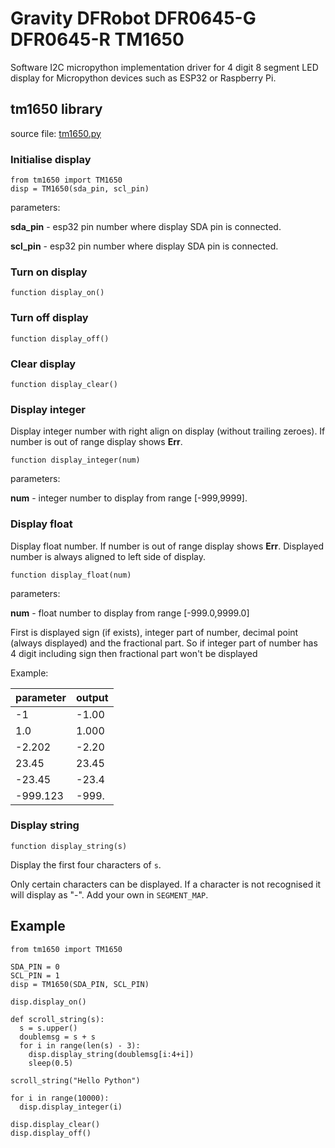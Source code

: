 # Gravity DFRobot DFR0645-G DFR0645-R TM1650
Software I2C micropython implementation driver for 4 digit 8 segment LED display for Micropython devices such as ESP32 or Raspberry Pi.

## tm1650 library

source file: [tm1650.py](./tm1650.py)


### Initialise display

```
from tm1650 import TM1650
disp = TM1650(sda_pin, scl_pin)
```
parameters:

**sda_pin** - esp32 pin number where display SDA pin is connected.

**scl_pin** - esp32 pin number where display SDA pin is connected.


### Turn on display

```
function display_on()
```

### Turn off display

```
function display_off()
```

### Clear display

```
function display_clear()
```

### Display integer

Display integer number with right align on display (without trailing zeroes). If number is out of range display shows **Err**.
```
function display_integer(num)
```

parameters:

**num** - integer number to display from range [-999,9999].


### Display float

Display float number.  If number is out of range display shows **Err**. Displayed number is always aligned to left side of display.
```
function display_float(num)
```

parameters:

**num** - float number to display from range [-999.0,9999.0]


First is displayed sign (if exists), integer part of number, decimal point (always displayed) and the fractional part.
So if integer part of number has 4 digit including sign then fractional part won't be displayed

Example:

| parameter  | output  |
|------------|---------|
| -1         | -1.00   |
| 1.0        | 1.000   |
| -2.202     | -2.20   |
| 23.45      | 23.45   |
| -23.45     | -23.4   |
| -999.123   | -999.   |

### Display string

```
function display_string(s)
```

Display the first four characters of `s`.

Only certain characters can be displayed. If a character is not recognised it will display as "-". Add your own in `SEGMENT_MAP`.

## Example

```
from tm1650 import TM1650

SDA_PIN = 0
SCL_PIN = 1
disp = TM1650(SDA_PIN, SCL_PIN)

disp.display_on()

def scroll_string(s):
  s = s.upper()
  doublemsg = s + s
  for i in range(len(s) - 3):
    disp.display_string(doublemsg[i:4+i])
    sleep(0.5)

scroll_string("Hello Python")

for i in range(10000):
  disp.display_integer(i)

disp.display_clear()
disp.display_off()
```
